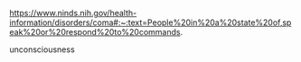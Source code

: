 https://www.ninds.nih.gov/health-information/disorders/coma#:~:text=People%20in%20a%20state%20of,speak%20or%20respond%20to%20commands.

unconsciousness